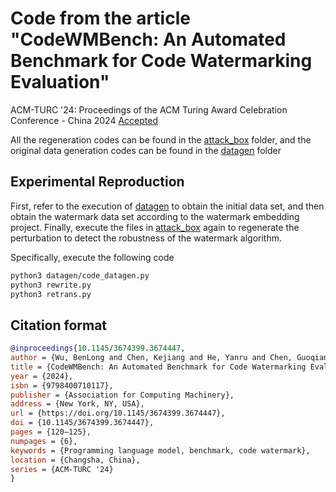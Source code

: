 # Code from the article "CodeWMBench: An Automated Benchmark for Code Watermarking Evaluation"

ACM-TURC '24: Proceedings of the ACM Turing Award Celebration Conference - China 2024 [Accepted](https://dl.acm.org/doi/10.1145/3674399.3674447)

All the regeneration codes can be found in the [attack_box](https://github.com/Dizzy-K/CodeWMBench/tree/main/attack_box) folder, and the original data generation codes can be found in the [datagen](https://github.com/Dizzy-K/CodeWMBench/tree/main/datagen) folder

## Experimental Reproduction

First, refer to the execution of [datagen](https://github.com/Dizzy-K/CodeWMBench/tree/main/datagen) to obtain the initial data set, and then obtain the watermark data set according to the watermark embedding project. Finally, execute the files in [attack_box](https://github.com/Dizzy-K/CodeWMBench/tree/main/attack_box) again to regenerate the perturbation to detect the robustness of the watermark algorithm.

Specifically, execute the following code

```bash
python3 datagen/code_datagen.py
python3 rewrite.py
python3 retrans.py
```

## Citation format

```bib
@inproceedings{10.1145/3674399.3674447,
author = {Wu, BenLong and Chen, Kejiang and He, Yanru and Chen, Guoqiang and Zhang, Weiming and Yu, Nenghai},
title = {CodeWMBench: An Automated Benchmark for Code Watermarking Evaluation},
year = {2024},
isbn = {9798400710117},
publisher = {Association for Computing Machinery},
address = {New York, NY, USA},
url = {https://doi.org/10.1145/3674399.3674447},
doi = {10.1145/3674399.3674447},
pages = {120–125},
numpages = {6},
keywords = {Programming language model, benchmark, code watermark},
location = {Changsha, China},
series = {ACM-TURC '24}
}
```
